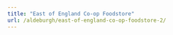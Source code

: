 ```yaml
---
title: "East of England Co-op Foodstore"
url: /aldeburgh/east-of-england-co-op-foodstore-2/
---
```

